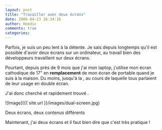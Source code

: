 ```yaml
---
layout: post
title: "Travailler avec deux écrans"
date: 2006-04-23 16:34:16
author: Hoedic
comments: true
categories: 
---
```



Parfois, je suis un peu lent à la détente. Je sais depuis longtemps qu'il est possible d'avoir deux écrans sur un ordinateur, au travail bien des développeurs travaillent sur deux écrans.

Pourtant, depuis près de 9 mois que j'ai mon laptop, j'utilise mon écran cathodique de 17" en **remplacement** de mon écran de portable quand je suis à la maison. Du moins, jusqu'à la , au cours de laquelle tous parlaient de leur usage en double écran.

J'ai donc cherché et rapidement trouvé .

![Image]({{ site.url }}/images/dual-screen.jpg)
<div class="photoattrib">Deux écrans, deux contenus différents</div>



Maintenant, j'ai deux écrans et il faut bien dire que c'est très pratique !